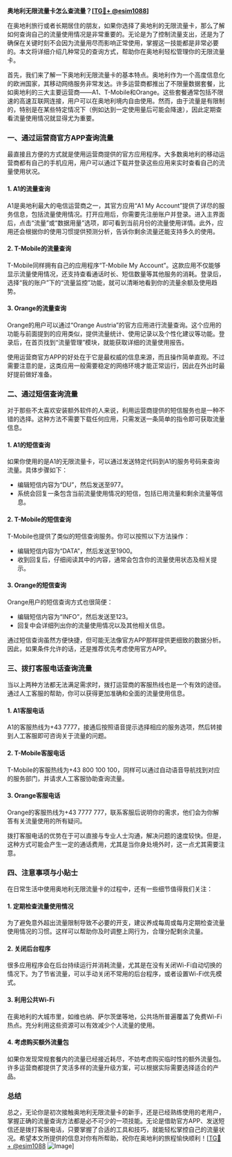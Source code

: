 **奥地利无限流量卡怎么查流量？[[TG💪+ @esim1088](https://t.me/s/esim1088)]**

在奥地利旅行或者长期居住的朋友，如果你选择了奥地利的无限流量卡，那么了解如何查询自己的流量使用情况是非常重要的。无论是为了控制流量支出，还是为了确保在关键时刻不会因为流量用尽而影响正常使用，掌握这一技能都是非常必要的。本文将详细介绍几种常见的查询方式，帮助你在奥地利轻松管理你的无限流量卡。

首先，我们来了解一下奥地利无限流量卡的基本特点。奥地利作为一个高度信息化的欧洲国家，其移动网络服务非常发达。许多运营商都推出了不限量数据套餐，比如奥地利的三大主要运营商——A1、T-Mobile和Orange。这些套餐通常包括不限速的高速互联网连接，用户可以在奥地利境内自由使用。然而，由于流量是有限制的，特别是在某些特定情况下（例如达到一定使用量后可能会降速），因此定期查看流量使用情况就显得尤为重要。

### **一、通过运营商官方APP查询流量**

最直接且方便的方式就是使用运营商提供的官方应用程序。大多数奥地利的移动运营商都有自己的手机应用，用户可以通过下载并登录这些应用来实时查看自己的流量使用状况。

#### **1. A1的流量查询**
A1是奥地利最大的电信运营商之一，其官方应用“A1 My Account”提供了详尽的服务信息，包括流量使用情况。打开应用后，你需要先注册账户并登录。进入主界面后，点击“流量”或“数据用量”选项，即可看到当前月份的流量使用详情。此外，应用还会根据你的使用习惯提供预测分析，告诉你剩余流量还能支持多久的使用。

#### **2. T-Mobile的流量查询**
T-Mobile同样拥有自己的应用程序“T-Mobile My Account”。这款应用不仅能够显示流量使用情况，还支持查看通话时长、短信数量等其他服务的消耗。登录后，选择“我的账户”下的“流量监控”功能，就可以清晰地看到你的流量余额及使用趋势。

#### **3. Orange的流量查询**
Orange的用户可以通过“Orange Austria”的官方应用进行流量查询。这个应用的功能与前面提到的应用类似，提供流量统计、使用记录以及个性化建议等功能。登录后，在首页找到“流量管理”模块，就能获取详细的流量使用报告。

使用运营商官方APP的好处在于它是最权威的信息来源，而且操作简单直观。不过需要注意的是，这类应用一般需要稳定的网络环境才能正常运行，因此在外出时最好提前做好准备。

### **二、通过短信查询流量**

对于那些不太喜欢安装额外软件的人来说，利用运营商提供的短信服务也是一种不错的选择。这种方法不需要下载任何应用，只需发送一条简单的指令即可获取流量信息。

#### **1. A1的短信查询**
如果你使用的是A1的无限流量卡，可以通过发送特定代码到A1的服务号码来查询流量。具体步骤如下：
- 编辑短信内容为“DU”，然后发送至977。
- 系统会回复一条包含当前流量使用情况的短信，包括已用流量和剩余流量等信息。

#### **2. T-Mobile的短信查询**
T-Mobile也提供了类似的短信查询服务。你可以按照以下方法操作：
- 编辑短信内容为“DATA”，然后发送至1900。
- 收到回复后，仔细阅读其中的内容，通常会包含你的流量使用状态及相关提示。

#### **3. Orange的短信查询**
Orange用户的短信查询方式也很简便：
- 编辑短信内容为“INFO”，然后发送至123。
- 回复中会详细列出你的流量使用情况以及其他相关信息。

通过短信查询虽然方便快捷，但可能无法像官方APP那样提供更细致的数据分析。因此，如果条件允许的话，还是推荐优先考虑使用官方APP。

### **三、拨打客服电话查询流量**

当以上两种方法都无法满足需求时，拨打运营商的客服热线也是一个有效的途径。通过人工客服的帮助，你可以获得更加准确和全面的流量使用信息。

#### **1. A1客服电话**
A1的客服热线为+43 7777，接通后按照语音提示选择相应的服务选项，然后转接到人工客服即可咨询关于流量的问题。

#### **2. T-Mobile客服电话**
T-Mobile的客服热线为+43 800 100 100，同样可以通过自动语音导航找到对应的服务部门，并请求人工客服协助查询流量。

#### **3. Orange客服电话**
Orange的客服热线为+43 7777 777，联系客服后说明你的需求，他们会为你解答有关流量使用的所有疑问。

拨打客服电话的优势在于可以直接与专业人士沟通，解决问题的速度较快。但是，这种方式可能会产生一定的通话费用，尤其是当你身处境外时，这一点尤其需要注意。

### **四、注意事项与小贴士**

在日常生活中使用奥地利无限流量卡的过程中，还有一些细节值得我们关注：

#### **1. 定期检查流量使用情况**
为了避免意外超出流量限制导致不必要的开支，建议养成每周或每月定期检查流量使用情况的习惯。这样可以帮助你及时调整上网行为，合理分配剩余流量。

#### **2. 关闭后台程序**
很多应用程序会在后台持续运行并消耗流量，尤其是在没有关闭Wi-Fi自动切换的情况下。为了节省流量，可以手动关闭不常用的后台程序，或者设置Wi-Fi优先模式。

#### **3. 利用公共Wi-Fi**
在奥地利的大城市里，如维也纳、萨尔茨堡等地，公共场所普遍覆盖了免费Wi-Fi热点。充分利用这些资源可以有效减少个人流量的使用。

#### **4. 考虑购买额外流量包**
如果你发现常规套餐内的流量已经接近耗尽，不妨考虑购买临时性的额外流量包。许多运营商都提供了灵活多样的流量升级方案，可以根据实际需要选择适合的产品。

### **总结**

总之，无论你是初次接触奥地利无限流量卡的新手，还是已经熟练使用的老用户，掌握正确的流量查询方法都是必不可少的一项技能。无论是借助官方APP、发送短信还是拨打客服电话，只要掌握了合适的工具和技巧，就能轻松掌控自己的流量状况。希望本文所提供的信息对你有所帮助，祝你在奥地利的旅程愉快顺利！[[TG💪+ @esim1088](https://t.me/s/esim1088) ![Image](https://i.postimg.cc/4NQfJmqS/Snipaste-2025-05-13-00-14-12.png)]
